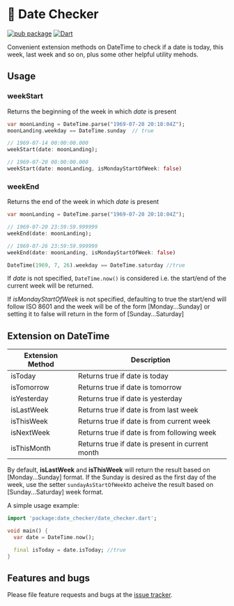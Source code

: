# :date: Date Checker

[![pub package](https://img.shields.io/pub/v/date_checker.svg)](https://pub.dev/packages/date_checker)
[![Dart](https://github.com/CalvinGonsalves/date_checker/actions/workflows/dart.yml/badge.svg?branch=main)](https://github.com/CalvinGonsalves/date_checker/actions/workflows/dart.yml)

Convenient extension methods on DateTime to check if a date is today, this week, last week and so on, plus some other helpful utility mehods.

## Usage

### weekStart
Returns the beginning of the week in which _date_ is present

```dart
var moonLanding = DateTime.parse("1969-07-20 20:18:04Z");
moonLanding.weekday == DateTime.sunday  // true

// 1969-07-14 00:00:00.000
weekStart(date: moonLanding);   

// 1969-07-20 00:00:00.000
weekStart(date: moonLanding, isMondayStartOfWeek: false)   
```

### weekEnd
Returns the end of the week in which _date_ is present

```dart
var moonLanding = DateTime.parse("1969-07-20 20:18:04Z");

// 1969-07-20 23:59:59.999999
weekEnd(date: moonLanding);

// 1969-07-26 23:59:59.999999
weekEnd(date: moonLanding, isMondayStartOfWeek: false)

DateTime(1969, 7, 26).weekday == DateTime.saturday //true
```
If _date_ is not specified, `DateTime.now()` is considered i.e. the start/end of the current week will be returned.

If _isMondayStartOfWeek_ is not specified, defaulting to true the start/end will follow ISO 8601 and the week will be of the form [Monday...Sunday] or setting it to false will return in the form of [Sunday...Saturday]

## Extension on DateTime

Extension Method | Description
---------------- | ----------------
isToday | Returns true if date is today
isTomorrow | Returns true if date is tomorrow
isYesterday | Returns true if date is yesterday
isLastWeek | Returns true if date is from last week
isThisWeek | Returns true if date is from current week
isNextWeek | Returns true if date is from following week
isThisMonth | Returns true if date is present in current month

By default, **isLastWeek** and **isThisWeek** will return the result based on [Monday...Sunday] format. If the Sunday is desired as the first day of the week, use the setter `sundayAsStartOfWeek`to acheive the result based on [Sunday...Saturday] week format.

A simple usage example:

```dart
import 'package:date_checker/date_checker.dart';

void main() {
  var date = DateTime.now();

  final isToday = date.isToday; //true
}
```

## Features and bugs

Please file feature requests and bugs at the [issue tracker][tracker].

[tracker]: https://github.com/CalvinGonsalves/date_checker/issues
